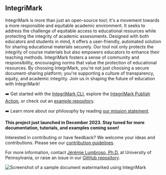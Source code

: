 ## IntegriMark

IntegriMark is more than just an open-source tool; it's a movement towards a more responsible and equitable academic environment. It seeks to address the challenge of equitable access to educational resources while protecting the integrity of academic assessments. Designed with both educators and students in mind, it offers a user-friendly, automated solution for sharing educational materials securely. Our tool not only protects the integrity of course materials but also empowers educators to enhance their teaching methods. IntegriMark fosters a sense of community and responsibility, encouraging norms that value the protection of educational resources. By choosing IntegriMark, you're not just choosing a secure document-sharing platform; you're supporting a culture of transparency, equity, and academic integrity. Join us in shaping the future of education with IntegriMark!

➡️ Get started with the [IntegriMark CLI](https://github.com/integrimark/integrimark), explore the [IntegriMark Publish Action](https://github.com/integrimark/integrimark-publish-action), or check out an [example repository]().

➡️ Learn more about our philosophy by reading [our mission statement](https://github.com/integrimark/integrimark/blob/main/MISSION.md).

**This project just launched in December 2023. Stay tuned for more documentation, tutorials, and examples coming soon!**

Interested in contributing or have feedback? We welcome your ideas and contributions. Please see our [contribution guidelines]().

For more information, contact [Jérémie Lumbroso, Ph.D.](https://directory.seas.upenn.edu/jeremie-o-lumbroso/) at University of Pennsylvania, or raise an issue in our [GitHub repository](https://github.com/integrimark/.github/issues).

![Screenshot of a sample document watermarked using IntegriMark](/screenshot.png?raw=true "Screenshot of a sample document watermarked using IntegriMark")

